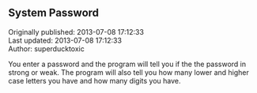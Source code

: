 ## System Password  
Originally published: 2013-07-08 17:12:33  
Last updated: 2013-07-08 17:12:33  
Author: superducktoxic   
  
You enter a password and the program will tell you if the the password in strong or weak. The program will also tell you how many lower and higher case letters you have and how many digits you have.